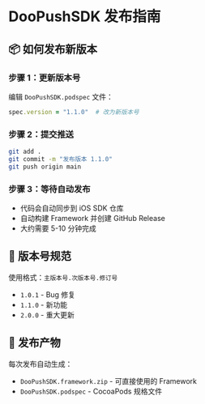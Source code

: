 # DooPushSDK 发布指南

## 📦 如何发布新版本

### 步骤 1：更新版本号
编辑 `DooPushSDK.podspec` 文件：
```ruby
spec.version = "1.1.0"  # 改为新版本号
```

### 步骤 2：提交推送
```bash
git add .
git commit -m "发布版本 1.1.0"
git push origin main
```

### 步骤 3：等待自动发布
- 代码会自动同步到 iOS SDK 仓库
- 自动构建 Framework 并创建 GitHub Release
- 大约需要 5-10 分钟完成

## 📏 版本号规范

使用格式：`主版本号.次版本号.修订号`

- `1.0.1` - Bug 修复
- `1.1.0` - 新功能
- `2.0.0` - 重大更新

## 📱 发布产物

每次发布自动生成：
- `DooPushSDK.framework.zip` - 可直接使用的 Framework
- `DooPushSDK.podspec` - CocoaPods 规格文件
